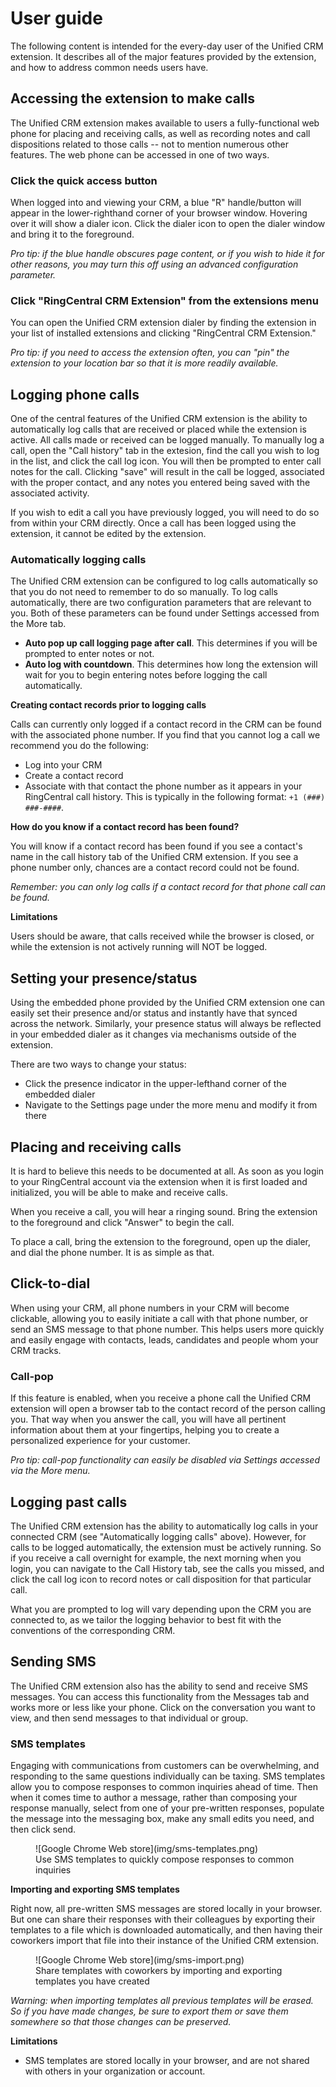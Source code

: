 # User guide

The following content is intended for the every-day user of the Unified CRM extension. It describes all of the major features provided by the extension, and how to address common needs users have.

## Accessing the extension to make calls

The Unified CRM extension makes available to users a fully-functional web phone for placing and receiving calls, as well as recording notes and call dispositions related to those calls -- not to mention numerous other features. The web phone can be accessed in one of two ways.

### Click the quick access button

When logged into and viewing your CRM, a blue "R" handle/button will appear in the lower-righthand corner of your browser window. Hovering over it will show a dialer icon. Click the dialer icon to open the dialer window and bring it to the foreground. 

*Pro tip: if the blue handle obscures page content, or if you wish to hide it for other reasons, you may turn this off using an advanced configuration parameter.*

### Click "RingCentral CRM Extension" from the extensions menu

You can open the Unified CRM extension dialer by finding the extension in your list of installed extensions and clicking "RingCentral CRM Extension."

*Pro tip: if you need to access the extension often, you can "pin" the extension to your location bar so that it is more readily available.*

## Logging phone calls

One of the central features of the Unified CRM extension is the ability to automatically log calls that are received or placed while the extension is active. All calls made or received can be logged manually. To manually log a call, open the "Call history" tab in the extesion, find the call you wish to log in the list, and click the call log icon. You will then be prompted to enter call notes for the call. Clicking "save" will result in the call be logged, associated with the proper contact, and any notes you entered being saved with the associated activity.

If you wish to edit a call you have previously logged, you will need to do so from within your CRM directly. Once a call has been logged using the extension, it cannot be edited by the extension.

### Automatically logging calls

The Unified CRM extension can be configured to log calls automatically so that you do not need to remember to do so manually. To log calls automatically, there are two configuration parameters that are relevant to you. Both of these parameters can be found under Settings accessed from the More tab.

* **Auto pop up call logging page after call**. This determines if you will be prompted to enter notes or not. 
* **Auto log with countdown**. This determines how long the extension will wait for you to begin entering notes before logging the call automatically. 

**Creating contact records prior to logging calls**

Calls can currently only logged if a contact record in the CRM can be found with the associated phone number. If you find that you cannot log a call we recommend you do the following:

* Log into your CRM
* Create a contact record
* Associate with that contact the phone number as it appears in your RingCentral call history. This is typically in the following format: `+1 (###) ###-####`.

**How do you know if a contact record has been found?**

You will know if a contact record has been found if you see a contact's name in the call history tab of the Unified CRM extension. If you see a phone number only, chances are a contact record could not be found. 

*Remember: you can only log calls if a contact record for that phone call can be found.*

**Limitations**

Users should be aware, that calls received while the browser is closed, or while the extension is not actively running will NOT be logged. 

## Setting your presence/status

Using the embedded phone provided by the Unified CRM extension one can easily set their presence and/or status and instantly have that synced across the network. Similarly, your presence status will always be reflected in your embedded dialer as it changes via mechanisms outside of the extension. 

There are two ways to change your status:

* Click the presence indicator in the upper-lefthand corner of the embedded dialer
* Navigate to the Settings page under the more menu and modify it from there

## Placing and receiving calls

It is hard to believe this needs to be documented at all. As soon as you login to your RingCentral account via the extension when it is first loaded and initialized, you will be able to make and receive calls. 

When you receive a call, you will hear a ringing sound. Bring the extension to the foreground and click "Answer" to begin the call.

To place a call, bring the extension to the foreground, open up the dialer, and dial the phone number. It is as simple as that. 

## Click-to-dial

When using your CRM, all phone numbers in your CRM will become clickable, allowing you to easily initiate a call with that phone number, or send an SMS message to that phone number. This helps users more quickly and easily engage with contacts, leads, candidates and people whom your CRM tracks. 

### Call-pop

If this feature is enabled, when you receive a phone call the Unified CRM extension will open a browser tab to the contact record of the person calling you. That way when you answer the call, you will have all pertinent information about them at your fingertips, helping you to create a personalized experience for your customer. 

*Pro tip: call-pop functionality can easily be disabled via Settings accessed via the More menu.* 

## Logging past calls

The Unified CRM extension has the ability to automatically log calls in your connected CRM (see "Automatically logging calls" above). However, for calls to be logged automatically, the extension must be actively running. So if you receive a call overnight for example, the next morning when you login, you can navigate to the Call History tab, see the calls you missed, and click the call log icon to record notes or call disposition for that particular call. 

What you are prompted to log will vary depending upon the CRM you are connected to, as we tailor the logging behavior to best fit with the conventions of the corresponding CRM. 

## Sending SMS

The Unified CRM extension also has the ability to send and receive SMS messages. You can access this functionality from the Messages tab and works more or less like your phone. Click on the conversation you want to view, and then send messages to that individual or group. 

### SMS templates

Engaging with communications from customers can be overwhelming, and responding to the same questions individually can be taxing. SMS templates allow you to compose responses to common inquiries ahead of time. Then when it comes time to author a message, rather than composing your response manually, select from one of your pre-written responses, populate the message into the messaging box, make any small edits you need, and then click send. 

<figure markdown>
  ![Google Chrome Web store](img/sms-templates.png)
  <figcaption>Use SMS templates to quickly compose responses to common inquiries</figcaption>
</figure>

**Importing and exporting SMS templates**

Right now, all pre-written SMS messages are stored locally in your browser. But one can share their responses with their colleagues by exporting their templates to a file which is downloaded automatically, and then having their coworkers import that file into their instance of the Unified CRM extension. 

<figure markdown>
  ![Google Chrome Web store](img/sms-import.png)
  <figcaption>Share templates with coworkers by importing and exporting templates you have created</figcaption>
</figure>

*Warning: when importing templates all previous templates will be erased. So if you have made changes, be sure to export them or save them somewhere so that those changes can be preserved.*

**Limitations**

* SMS templates are stored locally in your browser, and are not shared with others in your organization or account. 

